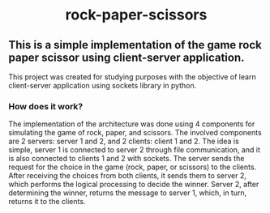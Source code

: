 <h1 align="center">
  rock-paper-scissors
</h1>

## This is a simple implementation of the game rock paper scissor using client-server application.

This project was created for studying purposes with the objective of learn client-server application using sockets library in python.

### How does it work?
The implementation of the architecture was done using 4 components for simulating the game of rock, paper, and scissors. The involved components are 2 servers: server 1 and 2, and 2 clients: client 1 and 2.
The idea is simple, server 1 is connected to server 2 through file communication, and it is also connected to clients 1 and 2 with sockets. 
The server sends the request for the choice in the game (rock, paper, or scissors) to the clients. After receiving the choices from both clients, it sends them to server 2,
which performs the logical processing to decide the winner. Server 2, after determining the winner, returns the message to server 1, which, in turn, returns it to the clients.
